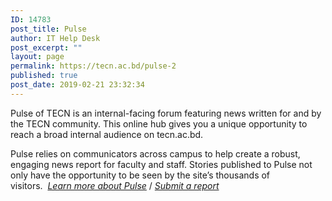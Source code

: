 ```yaml
---
ID: 14783
post_title: Pulse
author: IT Help Desk
post_excerpt: ""
layout: page
permalink: https://tecn.ac.bd/pulse-2
published: true
post_date: 2019-02-21 23:32:34
---
```

<p>Pulse of TECN is an internal-facing forum featuring news written for and by the TECN community. This online hub gives you a unique opportunity to reach a broad internal audience on tecn.ac.bd.</p>
<p>Pulse relies on communicators across campus to help create a robust, engaging news report for faculty and staff. Stories published to Pulse not only have the opportunity to be seen by the site’s thousands of visitors.&nbsp;&nbsp;<i><a href="https://tecn.ac.bd/about/website/pulse" target="_blank" rel="noopener noreferrer">Learn more about Pulse</a> </i>/ <i><a href="/pulse/submit" target="_blank" rel="noopener noreferrer">Submit a report</a></i></p>